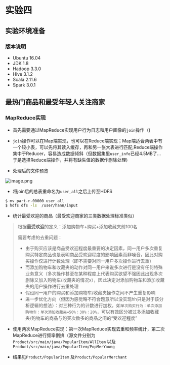 # 实验四 

## 实验环境准备

### 版本说明

- Ubuntu 16.04
- JDK 1.8
- Hadoop 3.3.0
- Hive  3.1.2
- Scala 2.11.6
- Spark 3.0.1

## 最热门商品和最受年轻人关注商家

### MapReduce实现

- 首先需要通过MapReduce实现用户行为日志和用户画像的`join`操作（)

- `join`操作可以在Map端实现，也可以在Reduce端实现；Map端适合两表中有一个较小表，可以先将其读入缓存，再和另一张大表进行匹配,Reduce端操作集中于Reducer，容易造成数据倾斜（但数据集里`user_info`已经4.5MB了...于是选择Reduce端操作，并将有缺失值的数据作删除处理)
- 处理后的文件预览

![image.png](https://i.loli.net/2020/12/15/ZSfQ8eYzcv1wH3D.png)

- 将join后的总表重命名为`user_all`之后上传至HDFS

```bash
$ mv part-r-00000 user_all
$ hdfs dfs -ls  /user/hann/input
```

- 统计最受欢迎的商品（最受欢迎商家的三类数据处理标准类似）

> 根据**最受欢迎**的定义：添加购物车+购买+添加收藏夹前100名
>
> 需要考虑的去重问题：
>
> - 由于购买应该是商品受欢迎程度最重要的决定因素，同一用户多次重复购买特定商品也是表明商品受欢迎程度的影响因素而非噪音，因此对购买操作仅进行计数处理（即不需要对同一用户多次操作进行去重）
> - 而添加购物车和收藏夹的动作对同一用户来说多次进行是没有任何特殊业务意义（多次操作甚至在某种程度上代表购买欲望不强因此出现多次删除又加入购物车/收藏夹的情况x），因此决定对添加购物车和添加收藏夹的用户操作进行去重处理
> - 假设同一用户的购买和添加购物车/收藏夹操作之间不产生重复影响
> - 进一步优化方向（但因为感觉略不符合题意所以没实现hh只是对于该分析逻辑的想法）：对三种行为的计数进行加权，如`单次购买行为：单次添加购物车：单次添加收藏夹=50%：30%：20%`，可以有效区分被过多添加收藏夹/购物车的商品与购买次数多的商品之间的“受欢迎程度”

- 使用两次MapReduce实现：第一次MapReduce实现去重和频率统计，第二次MapReduce进行频率倒排（源文件分别为`Product/src/main/java/PopularItem/AllItem` 以及`Product/src/main/java/PopularItem/PopMerYoung` 

- 结果见`Product/PopularItem` 及`Product/PopularMerchant`

  
